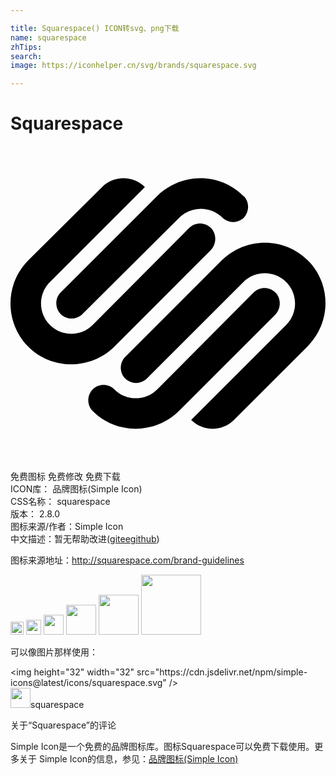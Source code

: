 ```yaml
---

title: Squarespace() ICON转svg、png下载
name: squarespace
zhTips: 
search: 
image: https://iconhelper.cn/svg/brands/squarespace.svg

---
```


# Squarespace  <small style="font-size: 60%;font-weight: 100"></small>

<div id="svg" class="svg-wrap">
<svg role="img" viewBox="0 0 24 24" xmlns="http://www.w3.org/2000/svg"><title>Squarespace icon</title><path d="M22.655 8.719c-1.802-1.801-4.726-1.801-6.564 0l-7.351 7.35c-.45.45-.45 1.2 0 1.65.45.449 1.2.449 1.65 0l7.351-7.351c.899-.899 2.362-.899 3.264 0 .9.9.9 2.364 0 3.264l-7.239 7.239c.9.899 2.362.899 3.263 0l5.589-5.589c1.836-1.838 1.836-4.763.037-6.563zm-2.475 2.437c-.451-.45-1.201-.45-1.65 0l-7.354 7.389c-.9.899-2.361.899-3.262 0-.45-.45-1.2-.45-1.65 0s-.45 1.2 0 1.649c1.801 1.801 4.726 1.801 6.564 0l7.351-7.35c.449-.487.449-1.239.001-1.688zm-2.439-7.35c-1.801-1.801-4.726-1.801-6.564 0l-7.351 7.351c-.45.449-.45 1.199 0 1.649s1.2.45 1.65 0l7.395-7.351c.9-.899 2.371-.899 3.27 0 .451.45 1.201.45 1.65 0 .421-.487.421-1.199-.029-1.649h-.021zm-2.475 2.437c-.45-.45-1.2-.45-1.65 0l-7.351 7.389c-.899.9-2.363.9-3.265 0-.9-.899-.9-2.363 0-3.264l7.239-7.239c-.9-.9-2.362-.9-3.263 0L1.35 8.719c-1.8 1.8-1.8 4.725 0 6.563 1.801 1.801 4.725 1.801 6.564 0l7.35-7.351c.451-.488.451-1.238 0-1.688h.002z"/></svg>
</div>
<detail full-name='squarespace'></detail>

<div class="detail-page">
<p>
<span><span class="badge-success badge">免费图标</span> <span class="badge-success badge">免费修改</span>  <span class="badge-success badge">免费下载</span> </span>
<br/>
<span>
ICON库：
<span class="badge-secondary badge">品牌图标(Simple Icon)</span> 
</span>
<br/>
<span>
CSS名称：
<span class="badge-secondary badge">squarespace</span> 
</span>

<br/>
<span>
版本：
<span class="badge-secondary badge">2.8.0</span> 
</span>
<br/>
<span>图标来源/作者：<span class="badge-light badge">Simple Icon</span></span> 
<br/>
<span class="zh-detail">中文描述：暂无<span class="help-link"><span>帮助改进</span>(<a href="https://gitee.com/liuwave/icon-helper/edit/master/json/brands/squarespace.json" target="_blank" rel="noopener noreferrer">gitee</a><a href="https://github.com/liuwave/icon-helper/edit/master/json/brands/squarespace.json" target="_blank" rel="noopener noreferrer">github</a></span>)</span><br/>
</p>
</div><div class="description description alert alert-light"><p>图标来源地址：<a href="http://squarespace.com/brand-guidelines" target="_blank" rel="noopener noreferrer">http://squarespace.com/brand-guidelines</a></p></div>
<div class="alert alert-dark">
<img height="21" width="21" src="https://cdn.jsdelivr.net/npm/simple-icons@latest/icons/squarespace.svg" />
<img height="24" width="24" src="https://cdn.jsdelivr.net/npm/simple-icons@latest/icons/squarespace.svg" />
<img height="32" width="32" src="https://cdn.jsdelivr.net/npm/simple-icons@latest/icons/squarespace.svg" />
<img height="48" width="48" src="https://cdn.jsdelivr.net/npm/simple-icons@latest/icons/squarespace.svg" />
<img height="64" width="64" src="https://cdn.jsdelivr.net/npm/simple-icons@latest/icons/squarespace.svg" />
<img height="96" width="96" src="https://cdn.jsdelivr.net/npm/simple-icons@latest/icons/squarespace.svg" />

</div>
<div>
  <p>可以像图片那样使用：    
  </p>
  <div class="alert alert-primary" style="font-size: 14px">
    &lt;img height="32" width="32" src="https://cdn.jsdelivr.net/npm/simple-icons@latest/icons/squarespace.svg" /&gt;
    <copy-btn content='<img height="32" width="32" src="https://cdn.jsdelivr.net/npm/simple-icons@latest/icons/squarespace.svg" />'></copy-btn>
  </div>
  <div class="alert alert-secondary">
    <img height="32" width="32" src="https://cdn.jsdelivr.net/npm/simple-icons@latest/icons/squarespace.svg" />squarespace
    <copy-btn content="squarespace" btn-title="复制图标名称"></copy-btn>
  </div>
</div>

<Vssue title="关于“Squarespace”的评论" >关于“Squarespace”的评论</Vssue>


<div><p>Simple Icon是一个免费的品牌图标库。图标Squarespace可以免费下载使用。更多关于  Simple Icon的信息，参见：<a target="_blank" href="https://iconhelper.cn/brands.html">品牌图标(Simple Icon)</a>
</p></div>

